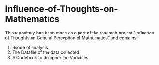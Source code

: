 # Influence-of-Thoughts-on-Mathematics
This repository has been made as a part of the research project,"Influence of Thoughts on General Perception of Mathematics" and contains:
1. Rcode of analysis
2. The Datafile of the data collected
3. A Codebook to decipher the Variables. 
